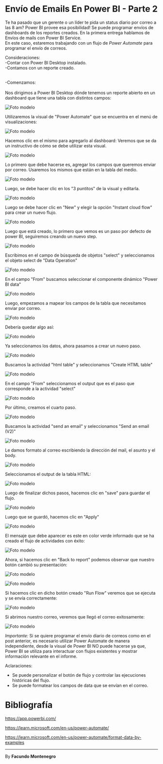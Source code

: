 # Envío de Emails En Power BI - Parte 2


Te ha pasado que un gerente o un líder te pida un status diario por correo a las 8 am? Power BI provee esa posibilidad! Se puede programar envíos de dashboards de los reportes creados.
En la primera entrega hablamos de Envíos de mails con Power BI Service.<br />
En este caso, estaremos trabajando con un flujo de *Power Automate* para programar el envío de correos.

Consideraciones:<br />
-Contar con Power BI Desktop instalado. <br/>
-Contamos con un reporte creado.
<br /> 


<br />
-Comenzamos: <br />
<br />
Nos dirigimos a Power BI Desktop dónde tenemos un reporte abierto en un dashboard que tiene una tabla con distintos campos:


![Foto modelo](captura1.png)


Utilizaremos la visual de "Power Automate" que se encuentra en el menú de visualizaciones:


![Foto modelo](captura3.png)



Hacemos clic en el mismo para agregarlo al dashboard:
Veremos que se da un instructivo de cómo se debe utilizar esta visual.


![Foto modelo](captura4.png)

Lo primero que debe hacerse es, agregar los campos que queremos enviar por correo. Usaremos los mismos que están en la tabla del medio.

![Foto modelo](captura5.png)

Luego, se debe hacer clic en los "3 puntitos" de la visual y editarla.

![Foto modelo](captura6.png)

Luego se debe hacer clic en "New" y elegir la opción "Instant cloud flow" para crear  un nuevo flujo.

![Foto modelo](captura7.png)

Luego que está creado, lo primero que vemos es un paso por defecto de power BI, seguiremos creando un nuevo step.

![Foto modelo](captura8.png)

Escribimos en el campo de búsqueda de objetos "select" y seleccionamos el objeto select de "Data Operation"

![Foto modelo](captura9.png)

En el campo "From" buscamos seleccionar el componente dinámico "Power BI data"

![Foto modelo](captura10.png)

Luego, empezamos a mapear los campos de la tabla que necesitamos enviar por correo.

![Foto modelo](captura11.png)

Debería quedar algo así:

![Foto modelo](captura12.png)

Ya seleccionamos los datos, ahora pasamos a crear un nuevo paso.

![Foto modelo](captura13.png)

Buscamos la actividad "html table" y seleccionamos "Create HTML table"

![Foto modelo](captura14.png)

En el campo "From" seleccionamos el output que es el paso que corresponde a la actividad "select"

![Foto modelo](captura15.png)

Por último, creamos el cuarto paso.

![Foto modelo](captura16.png)

Buscamos la actividad "send an email" y seleccionamos "Send an email (V2)"

![Foto modelo](captura17.png)

Le damos formato al correo escribiendo la dirección del mail, el asunto y el body.

![Foto modelo](captura18.png)

Seleccionamos el output de la tabla HTML:

![Foto modelo](captura20.png)

Luego de finalizar dichos pasos, hacemos clic en "save" para guardar el flujo. 

![Foto modelo](captura21.png)

Luego que se guardó, hacemos clic en "Apply"

![Foto modelo](captura22.png)

El mensaje que debe aparecer es este en color verde informado que se ha creado el flujo de actividades con éxito:

![Foto modelo](captura23.png)

Ahora, si hacemos clic en "Back to report" podemos observar que nuestro botón cambió su presentación:

![Foto modelo](captura24.png)

![Foto modelo](captura25.png)

Si hacemos clic en dicho botón creado "Run Flow" veremos que se ejecuta y se envía correctamente:

![Foto modelo](captura26.png)

Si abrimos nuestro correo, veremos que llegó el correo exitosamente:

![Foto modelo](captura27.png)


*Importante:* Si se quiere programar el envío diario de correos como en el post anterior, es necesario utilizar Power Automate de manera independiente, desde la visual de Power BI NO puede hacerse ya que, Power BI se utiliza para interactuar con flujos existentes y mostrar información relevante en el informe.


Aclaraciones:
- Se puede personalizar el botón de flujo y controlar las ejecuciones históricas del flujo.
- Se puede formatear los campos de data que se envían en el correo.


# Bibliografía

https://app.powerbi.com/

https://learn.microsoft.com/en-us/power-automate/

https://learn.microsoft.com/en-us/power-automate/format-data-by-examples

---

By **Facundo Montenegro**
